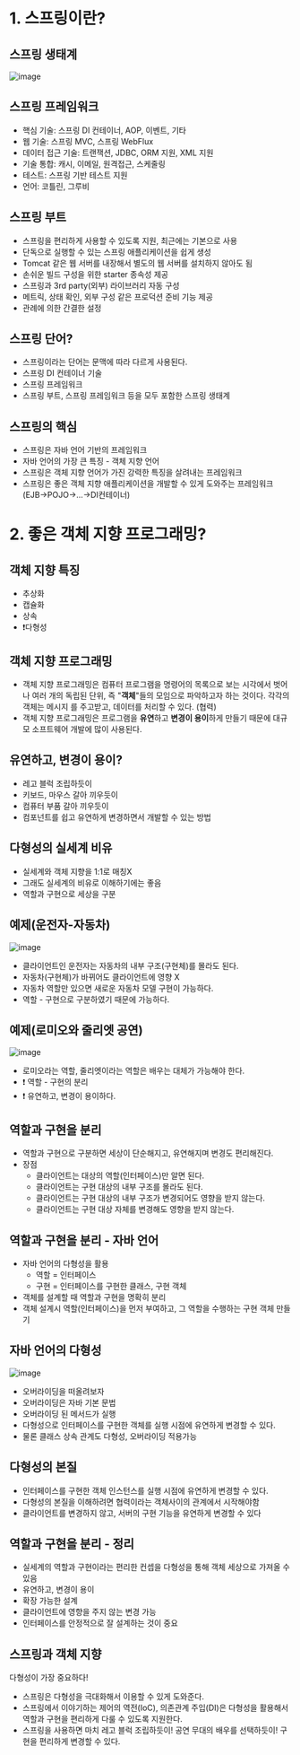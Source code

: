 # 1. 스프링이란?
## 스프링 생태계
![image](https://user-images.githubusercontent.com/39439576/219851494-13e86675-9ddd-4e7f-aaf0-5d4ff86d493f.png)

## 스프링 프레임워크
* 핵심 기술: 스프링 DI 컨테이너, AOP, 이벤트, 기타
* 웹 기술: 스프링 MVC, 스프링 WebFlux
* 데이터 접근 기술: 트랜잭션, JDBC, ORM 지원, XML 지원
* 기술 통합: 캐시, 이메일, 원격접근, 스케줄링
* 테스트: 스프링 기반 테스트 지원
* 언어: 코틀린, 그루비

## 스프링 부트
* 스프링을 편리하게 사용할 수 있도록 지원, 최근에는 기본으로 사용
* 단독으로 실행할 수 있는 스프링 애플리케이션을 쉽게 생성
* Tomcat 같은 웹 서버를 내장해서 별도의 웹 서버를 설치하지 않아도 됨
* 손쉬운 빌드 구성을 위한 starter 종속성 제공
* 스프링과 3rd party(외부) 라이브러리 자동 구성
* 메트릭, 상태 확인, 외부 구성 같은 프로덕션 준비 기능 제공
* 관례에 의한 간결한 설정

## 스프링 단어?
* 스프링이라는 단어는 문맥에 따라 다르게 사용된다.
* 스프링 DI 컨테이너 기술
* 스프링 프레임워크
* 스프링 부트, 스프링 프레임워크 등을 모두 포함한 스프링 생태계

## 스프링의 핵심
* 스프링은 자바 언어 기반의 프레임워크
* 자바 언어의 가장 큰 특징 - 객체 지향 언어
* 스프링은 객체 지향 언어가 가진 강력한 특징을 살려내는 프레임워크
* 스프링은 좋은 객체 지향 애플리케이션을 개발할 수 있게 도와주는 프레임워크(EJB->POJO->...->DI컨테이너)

# 2. 좋은 객체 지향 프로그래밍?

## 객체 지향 특징
* 추상화
* 캡슐화
* 상속
* ❗다형성

## 객체 지향 프로그래밍
* 객체 지향 프로그래밍은 컴퓨터 프로그램을 명령어의 목록으로 보는 시각에서 벗어나 여러 개의 독립된 단위, 즉 "**객체**"들의 모임으로 파악하고자 하는 것이다. 각각의 객체는 메시지
를 주고받고, 데이터를 처리할 수 있다. (협력)
* 객체 지향 프로그래밍은 프로그램을 **유연**하고 **변경이 용이**하게 만들기 때문에 대규모 소프트웨어 개발에 많이 사용된다.

## 유연하고, 변경이 용이?
* 레고 블럭 조립하듯이
* 키보드, 마우스 갈아 끼우듯이
* 컴퓨터 부품 갈아 끼우듯이
* 컴포넌트를 쉽고 유연하게 변경하면서 개발할 수 있는 방법

## 다형성의 실세계 비유
* 실세계와 객체 지향을 1:1로 매칭X
* 그래도 실세계의 비유로 이해하기에는 좋음
* 역할과 구현으로 세상을 구분

## 예제(운전자-자동차)
![image](https://user-images.githubusercontent.com/39439576/219852555-d5eade50-fce8-4dcc-9c70-eb80631509a7.png)
* 클라이언트인 운전자는 자동차의 내부 구조(구현체)를 몰라도 된다.
* 자동차(구현체)가 바뀌어도 클라이언트에 영향 X
* 자동차 역할만 있으면 새로운 자동차 모델 구현이 가능하다.
* 역할 - 구현으로 구분하였기 때문에 가능하다.

## 예제(로미오와 줄리엣 공연)
![image](https://user-images.githubusercontent.com/39439576/219852742-77dbbd6d-54b7-47ac-933b-c5e1569d153f.png)
* 로미오라는 역할, 줄리엣이라는 역할은 배우는 대체가 가능해야 한다.
* ❗ 역할 - 구현의 분리
* ❗ 유연하고, 변경이 용이하다.

## 역할과 구현을 분리
* 역할과 구현으로 구분하면 세상이 단순해지고, 유연해지며 변경도 편리해진다.
* 장점
  * 클라이언트는 대상의 역할(인터페이스)만 알면 된다.
  * 클라이언트는 구현 대상의 내부 구조를 몰라도 된다.
  * 클라이언트는 구현 대상의 내부 구조가 변경되어도 영향을 받지 않는다.
  * 클라이언트는 구현 대상 자체를 변경해도 영향을 받지 않는다.

## 역할과 구현을 분리 - 자바 언어
* 자바 언어의 다형성을 활용
  * 역할 = 인터페이스
  * 구현 = 인터페이스를 구현한 클래스, 구현 객체
* 객체를 설계할 때 역할과 구현을 명확히 분리
* 객체 설계시 역할(인터페이스)을 먼저 부여하고, 그 역할을 수행하는 구현 객체 만들기

## 자바 언어의 다형성
![image](https://user-images.githubusercontent.com/39439576/219853164-417e71c1-3a8a-441d-b9af-47bd7630613f.png)
* 오버라이딩을 떠올려보자
* 오버라이딩은 자바 기본 문법
* 오버라이딩 된 메서드가 실행
* 다형성으로 인터페이스를 구현한 객체를 실행 시점에 유연하게 변경할 수 있다.
* 물론 클래스 상속 관계도 다형성, 오버라이딩 적용가능

## 다형성의 본질
* 인터페이스를 구현한 객체 인스턴스를 실행 시점에 유연하게 변경할 수 있다.
* 다형성의 본질을 이해하려면 협력이라는 객체사이의 관계에서 시작해야함
* 클라이언트를 변경하지 않고, 서버의 구현 기능을 유연하게 변경할 수 있다

## 역할과 구현을 분리 - 정리
* 실세계의 역할과 구현이라는 편리한 컨셉을 다형성을 통해 객체 세상으로 가져올 수 있음
* 유연하고, 변경이 용이
* 확장 가능한 설계
* 클라이언트에 영향을 주지 않는 변경 가능
* 인터페이스를 안정적으로 잘 설계하는 것이 중요

## 스프링과 객체 지향
다형성이 가장 중요하다!
* 스프링은 다형성을 극대화해서 이용할 수 있게 도와준다.
* 스프링에서 이야기하는 제어의 역전(IoC), 의존관계 주입(DI)은 다형성을 활용해서 역할과 구현을 편리하게 다룰 수 있도록 지원한다.
* 스프링을 사용하면 마치 레고 블럭 조립하듯이! 공연 무대의 배우를 선택하듯이! 구현을 편리하게 변경할 수 있다.
